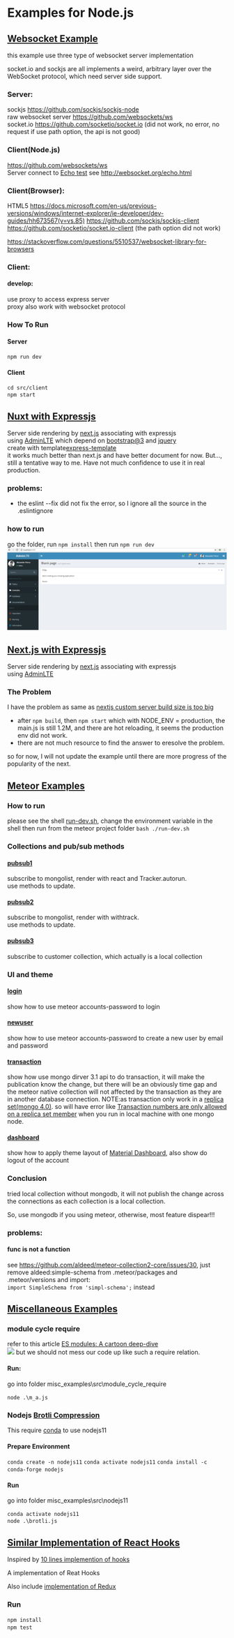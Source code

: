 # Examples for Node.js

## [Websocket Example](./websocket)

this example use three type of websocket server implementation

socket.io and sockjs are all implements a weird, arbitrary layer over the WebSocket protocol, which need server side support.

### Server:

sockjs https://github.com/sockjs/sockjs-node  
raw websocket server https://github.com/websockets/ws  
socket.io https://github.com/socketio/socket.io (did not work, no error, no request if use path option, the api is not good)

### Client(Node.js)

https://github.com/websockets/ws  
Server connect to [Echo test](ws://echo.websocket.org) see http://websocket.org/echo.html

### Client(Browser):

HTML5 https://docs.microsoft.com/en-us/previous-versions/windows/internet-explorer/ie-developer/dev-guides/hh673567(v=vs.85)
https://github.com/sockjs/sockjs-client  
https://github.com/socketio/socket.io-client (the path option did not work)

https://stackoverflow.com/questions/5510537/websocket-library-for-browsers

### Client:

#### develop:

use proxy to access express server  
proxy also work with websocket protocol

### How To Run

#### Server

```shell
npm run dev
```

#### Client

```shell
cd src/client
npm start
```

## [Nuxt with Expressjs](./nuxt_express)

Server side rendering by [next.js](https://github.com/nuxt/nuxt.js) associating with expressjs  
using [AdminLTE](https://github.com/almasaeed2010/AdminLTE/) which depend on [bootstrap@3](https://getbootstrap.com/) and [jquery](https://jquery.com/)  
create with template[express-template](https://github.com/nuxt-community/express-template)  
it works much better than next.js and have better document for now. But..., still a tentative way to me. Have not much confidence to use it in real production.

### problems:

- the eslint --fix did not fix the error, so I ignore all the source in the .eslintignore

### how to run

go the folder, run `npm install` then run `npm run dev`
![](./nuxt-admin-lte.png)

## [Next.js with Expressjs](./nextjs_express)

Server side rendering by [next.js](https://github.com/zeit/next.js) associating with expressjs  
using [AdminLTE](https://github.com/almasaeed2010/AdminLTE/)

### The Problem

I have the problem as same as [nextjs custom server build size is too big
](https://stackoverflow.com/questions/48572022/nextjs-custom-server-build-size-is-too-big)

- after `npm build`, then `npm start` which with NODE_ENV = production, the main.js is still 1.2M, and there are hot reloading, it seems the production env did not work.
- there are not much resource to find the answer to eresolve the problem.

so for now, I will not update the example until there are more progress of the popularity of the next.

## [Meteor Examples](./meteor)

### How to run

please see the shell [run-dev.sh](./meteor/run-dev.sh), change the environment variable in the shell then run from the meteor project folder
`bash ./run-dev.sh`

### Collections and pub/sub methods

#### [pubsub1](./meteor/imports/pubsub1/client/pubsub1.js)

subscribe to mongolist, render with react and Tracker.autorun.  
use methods to update.

#### [pubsub2](./meteor/imports/pubsub2/client/pubsub2.js)

subscribe to mongolist, render with withtrack.  
use methods to update.

#### [pubsub3](./meteor/imports/pubsub3/client/pubsub3.js)

subscribe to customer collection, which actually is a local collection

### UI and theme

#### [login](./meteor/imports/ui/account1/login.js)

show how to use meteor accounts-password to login

#### [newuser](./meteor/imports/ui/account1/newuser.js)

show how to use meteor accounts-password to create a new user by email and password

#### [transaction](./meteor/imports/transaction1/client/transaction1.js)

show how use mongo dirver 3.1 api to do transaction, it will make the publication know the change, but there will be an obviously time gap and the meteor native collection will not affected by the transaction as they are in another database connection.
NOTE:as transaction only work in a [replica set(mongo 4.0)](https://docs.mongodb.com/manual/tutorial/deploy-replica-set/). so will have error like [Transaction numbers are only allowed on a replica set member](https://stackoverflow.com/questions/51461952/mongodb-v4-0-transaction-mongoerror-transaction-numbers-are-only-allowed-on-a) when you run in local machine with one mongo node.

#### [dashboard](./meteor/imports/ui/dashboard/main.js)

show how to apply theme layout of [Material Dashboard](https://demos.creative-tim.com/material-dashboard/docs/2.0/getting-started/introduction.html#docs),
also show do logout of the account

### Conclusion

tried local collection without mongodb, it will not publish the change across the connections as each collection
is a local collection.

So, use mongodb if you using meteor, otherwise, most feature dispear!!!

### problems:

#### func is not a function

see https://github.com/aldeed/meteor-collection2-core/issues/30,
just remove aldeed:simple-schema from .meteor/packages and .meteor/versions
and import:  
`import SimpleSchema from 'simpl-schema';` instead

## [Miscellaneous Examples](./misc_examples)

### module cycle require

refer to this article [ES modules: A cartoon deep-dive](https://hacks.mozilla.org/2018/03/es-modules-a-cartoon-deep-dive/)  
![](https://2r4s9p1yi1fa2jd7j43zph8r-wpengine.netdna-ssl.com/files/2018/03/43_cjs_cycle.png)
but we should not mess our code up like such a require relation.

#### Run:

go into folder misc_examples\src\module_cycle_require

```shell
node .\m_a.js
```

### Nodejs [Brotli Compression](https://nodejs.org/api/zlib.html#zlib_class_brotlioptions)

This require [conda](https://conda.io/en/master/miniconda.html) to use nodejs11

#### Prepare Environment

`conda create -n nodejs11`
`conda activate nodejs11`
`conda install -c conda-forge nodejs`

#### Run

go into folder misc_examples\src\nodejs11

```shell
conda activate nodejs11
node .\brotli.js
```

## [Similar Implementation of React Hooks](./react-hooks-implementation)

Inspired by [10 lines implemention of hooks](https://twitter.com/swyx/status/1100833207451185152)

A implementation of Reat Hooks

Also include [implementation of Redux](https://repl.it/@dericgw/ReduxRecreated)

### Run

`npm install`  
`npm test`
